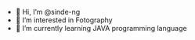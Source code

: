 - 👋 Hi, I’m @sinde-ng
- 👀 I’m interested in Fotography
- 🌱 I’m currently learning JAVA programming language

